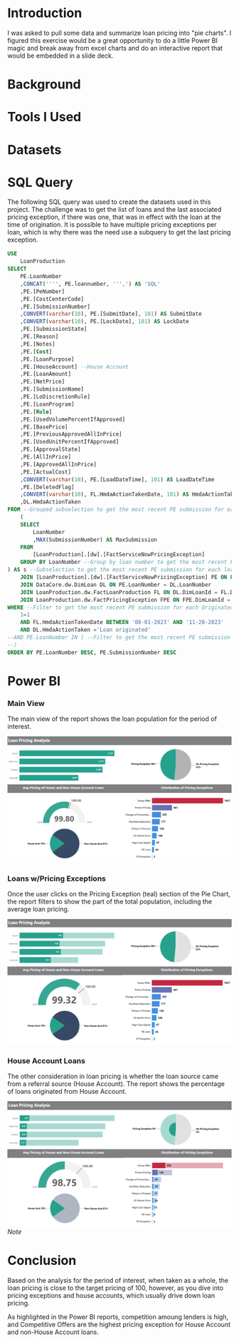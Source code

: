 # Introduction
I was asked to pull some data and summarize loan pricing into "pie charts". I figured this exercise would be a great opportunity to do a little Power BI magic and break away from excel charts and do an interactive report that would be embedded in a slide deck. 
# Background


# Tools I Used

# Datasets

# SQL Query
The following SQL query was used to create the datasets used in this project. The challenge was to get the list of loans and the last associated pricing exception, if there was one, that was in effect with the loan at the time of origination. It is possible to have multiple pricing exceptions per loan, which is why there was the need use a subquery to get the last pricing exception.

```sql
USE 
    LoanProduction
SELECT
    PE.LoanNumber
    ,CONCAT('''', PE.loannumber, ''',') AS 'SQL'
    ,PE.[PeNumber]
    ,PE.[CostCenterCode]
    ,PE.[SubmissionNumber]
    ,CONVERT(varchar(10), PE.[SubmitDate], 101) AS SubmitDate
    ,CONVERT(varchar(10), PE.[LockDate], 101) AS LockDate
    ,PE.[SubmissionState]
    ,PE.[Reason]
    ,PE.[Notes]
    ,PE.[Cost]
    ,PE.[LoanPurpose]
    ,PE.[HouseAccount] --House Account
    ,PE.[LoanAmount]
    ,PE.[NetPrice]
    ,PE.[SubmissionName]
    ,PE.[LoDiscretionRule]
    ,PE.[LoanProgram]
    ,PE.[Rule]
    ,PE.[UsedVolumePercentIfApproved]
    ,PE.[BasePrice]
    ,PE.[PreviousApprovedAllInPrice]
    ,PE.[UsedUnitPercentIfApproved]
    ,PE.[ApprovalState]
    ,PE.[AllInPrice]
    ,PE.[ApprovedAllInPrice]
    ,PE.[ActualCost]
    ,CONVERT(varchar(10), PE.[LoadDateTime], 101) AS LoadDateTime
    ,PE.[DeletedFlag]
    ,CONVERT(varchar(10), FL.HmdaActionTakenDate, 101) AS HmdaActionTakenDate
    ,DL.HmdaActionTaken
FROM --Grouped subselection to get the most recent PE submission for each loan number
    ( 
    SELECT
        LoanNumber
        ,MAX(SubmissionNumber) AS MaxSubmission
    FROM
        [LoanProduction].[dw].[FactServiceNowPricingException]
    GROUP BY LoanNumber --Group by loan number to get the most recent PE submission for each loan number
) AS s --Subselection to get the most recent PE submission for each loan number
    JOIN [LoanProduction].[dw].[FactServiceNowPricingException] PE ON PE.LoanNumber = s.LoanNumber AND PE.SubmissionNumber = s.MaxSubmission
    JOIN DataCore.dw.DimLoan DL ON PE.LoanNumber = DL.LoanNumber
    JOIN LoanProduction.dw.FactLoanProduction FL ON DL.DimLoanId = FL.DimLoanId
    JOIN LoanProduction.dw.FactPricingException FPE ON FPE.DimLoanId = FL.DimLoanId
WHERE --Filter to get the most recent PE submission for each Originated Loan between the dates of interest (8/1/2023 - 11/28/2023)
    1=1
    AND FL.HmdaActionTakenDate BETWEEN '08-01-2023' AND '11-28-2023'
    AND DL.HmdaActionTaken ='Loan originated'
--AND PE.LoanNumber IN ( --Filter to get the most recent PE submission for specific loans using their loan numbers
--)
ORDER BY PE.LoanNumber DESC, PE.SubmissionNumber DESC
```

# Power BI
### Main View
The main view of the report shows the loan population for the period of interest. 

![Loan Pricing Main](assets\loan_pricing_main.png)

### Loans w/Pricing Exceptions
Once the user clicks on the Pricing Exception (teal) section of the Pie Chart, the report filters to show the part of the total population, including the average loan pricing.

![Loan Pricing PE](assets\loan_pricing_pes.png)

### House Account Loans
The other consideration in loan pricing is whether the loan source came from a referral source (House Account). The report shows the percentage of loans originated from House Account.

![House Account Loans](assets\loan_pricing_ha.png)
*Note*

# Conclusion
Based on the analysis for the period of interest, when taken as a whole, the loan pricing is close to the target pricing of 100, however, as you dive into pricing exceptions and house accounts, which usually drive down loan pricing.

As highlighted in the Power BI reports, competition amoung lenders is high, and Competitive Offers are the highest pricing exception for House Account and non-House Account loans. 
